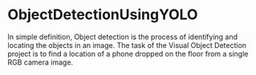 # ObjectDetectionUsingYOLO
In simple definition, Object detection is the process of identifying and locating the objects in an image. The task of the Visual Object Detection project is to find a location of a phone dropped on the floor from a single RGB camera image.
